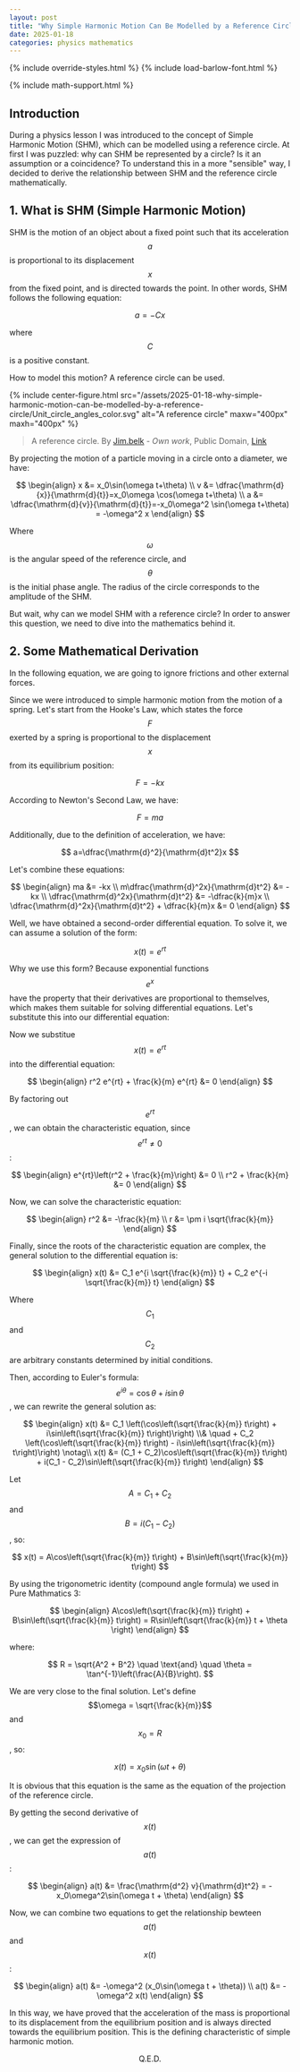 ```yaml
---
layout: post
title: "Why Simple Harmonic Motion Can Be Modelled by a Reference Circle"
date: 2025-01-18
categories: physics mathematics
---
```


{% include override-styles.html %}
{% include load-barlow-font.html %}

{% include math-support.html %}

## Introduction

During a physics lesson I was introduced to the concept of Simple Harmonic Motion (SHM), which can be modelled using a reference circle. At first I was puzzled: why can SHM be represented by a circle? Is it an assumption or a coincidence? To understand this in a more "sensible" way, I decided to derive the relationship between SHM and the reference circle mathematically.

## 1. What is SHM (Simple Harmonic Motion)

SHM is the motion of an object about a fixed point such that its acceleration $$a$$ is proportional to its displacement $$x$$ from the fixed point, and is directed towards the point. In other words, SHM follows the following equation:

$$a = -C x$$

where $$C$$ is a positive constant.

How to model this motion? A reference circle can be used.

{% include center-figure.html src="/assets/2025-01-18-why-simple-harmonic-motion-can-be-modelled-by-a-reference-circle/Unit_circle_angles_color.svg" alt="A reference circle" maxw="400px" maxh="400px" %}

> A reference circle. By [Jim.belk](//commons.wikimedia.org/w/index.php?title=User:Jim.belk&action=edit&redlink=1) - *Own work*, Public Domain, [Link](https://commons.wikimedia.org/w/index.php?curid=12062595)

By projecting the motion of a particle moving in a circle onto a diameter, we have:

$$
\begin{align}
x &= x_0\sin(\omega t+\theta) \\
v &= \dfrac{\mathrm{d}{x}}{\mathrm{d}{t}}=x_0\omega \cos(\omega t+\theta) \\
a &= \dfrac{\mathrm{d}{v}}{\mathrm{d}{t}}=-x_0\omega^2 \sin(\omega t+\theta) = -\omega^2 x
\end{align}
$$

Where $$\omega$$ is the angular speed of the reference circle, and $$\theta$$ is the initial phase angle. The radius of the circle corresponds to the amplitude of the SHM.

But wait, why can we model SHM with a reference circle? In order to answer this question, we need to dive into the mathematics behind it.

## 2. Some Mathematical Derivation

In the following equation, we are going to ignore frictions and other external forces.

Since we were introduced to simple harmonic motion from the motion of a spring. Let's start from the Hooke's Law, which states the force $$F$$ exerted by a spring is proportional to the displacement $$x$$ from its equilibrium position:

$$
F=-kx
$$

According to Newton's Second Law, we have:

$$
F=ma
$$

Additionally, due to the definition of acceleration, we have:

$$
a=\dfrac{\mathrm{d}^2}{\mathrm{d}t^2}x
$$

Let's combine these equations:

$$
\begin{align}
ma &= -kx \\
m\dfrac{\mathrm{d}^2x}{\mathrm{d}t^2} &= -kx \\
\dfrac{\mathrm{d}^2x}{\mathrm{d}t^2} &= -\dfrac{k}{m}x \\
\dfrac{\mathrm{d}^2x}{\mathrm{d}t^2} + \dfrac{k}{m}x &= 0
\end{align}
$$

Well, we have obtained a second-order differential equation. To solve it, we can assume a solution of the form:

$$x(t) = e^{rt}$$

Why we use this form? Because exponential functions $$e^x$$ have the property that their derivatives are proportional to themselves, which makes them suitable for solving differential equations. Let's substitute this into our differential equation:

Now we substitue $$x(t) = e^{rt}$$ into the differential equation:

$$
\begin{align}
r^2 e^{rt} + \frac{k}{m} e^{rt} &= 0
\end{align}
$$

By factoring out $$e^{rt}$$, we can obtain the characteristic equation, since $$e^{rt} \neq 0$$:

$$
\begin{align}
e^{rt}\left(r^2 + \frac{k}{m}\right) &= 0 \\
r^2 + \frac{k}{m} &= 0
\end{align}
$$

Now, we can solve the characteristic equation:

$$
\begin{align}
r^2 &= -\frac{k}{m} \\
r &= \pm i \sqrt{\frac{k}{m}}
\end{align}
$$

Finally, since the roots of the characteristic equation are complex, the general solution to the differential equation is:

$$
\begin{align}
x(t) &= C_1 e^{i \sqrt{\frac{k}{m}} t} + C_2 e^{-i \sqrt{\frac{k}{m}} t}
\end{align}
$$

Where $$C_1$$ and $$C_2$$ are arbitrary constants determined by initial conditions.

Then, according to Euler's formula: $$e^{i\theta} = \cos \theta + i \sin \theta$$, we can rewrite the general solution as:

$$
\begin{align}
x(t) &= C_1 \left(\cos\left(\sqrt{\frac{k}{m}} t\right) + i\sin\left(\sqrt{\frac{k}{m}} t\right)\right) \\& \quad + C_2 \left(\cos\left(\sqrt{\frac{k}{m}} t\right) - i\sin\left(\sqrt{\frac{k}{m}} t\right)\right) \notag\\
x(t) &= (C_1 + C_2)\cos\left(\sqrt{\frac{k}{m}} t\right) + i(C_1 - C_2)\sin\left(\sqrt{\frac{k}{m}} t\right)
\end{align}
$$

Let $$A = C_1 + C_2$$ and $$B = i(C_1 - C_2)$$, so:

$$
x(t) = A\cos\left(\sqrt{\frac{k}{m}} t\right) + B\sin\left(\sqrt{\frac{k}{m}} t\right)
$$

By using the trigonometric identity (compound angle formula) we used in Pure Mathmatics 3:
<!-- add more details -->

$$
\begin{align}
A\cos\left(\sqrt{\frac{k}{m}} t\right) + B\sin\left(\sqrt{\frac{k}{m}} t\right) = R\sin\left(\sqrt{\frac{k}{m}} t + \theta \right)
\end{align}
$$

where:

$$
R = \sqrt{A^2 + B^2} \quad \text{and} \quad \theta = \tan^{-1}\left(\frac{A}{B}\right).
$$

We are very close to the final solution. Let's define $$\omega = \sqrt{\frac{k}{m}}$$ and $$x_0 = R$$, so:

$$
x(t) = x_0\sin(\omega t + \theta)
$$

It is obvious that this equation is the same as the equation of the projection of the reference circle.

By getting the second derivative of $$x(t)$$, we can get the expression of $$a(t)$$:

$$
\begin{align}
a(t) &= \frac{\mathrm{d^2} v}{\mathrm{d}t^2} = -x_0\omega^2\sin(\omega t + \theta)
\end{align}
$$

Now, we can combine two equations to get the relationship bewteen $$a(t)$$ and $$x(t)$$:

$$
\begin{align}
a(t) &= -\omega^2 (x_0\sin(\omega t + \theta)) \\
a(t) &= -\omega^2 x(t)
\end{align}
$$

In this way, we have proved that the acceleration of the mass is proportional to its displacement from the equilibrium position and is always directed towards the equilibrium position. This is the defining characteristic of simple harmonic motion.

$$
\text{Q.E.D.}
$$

